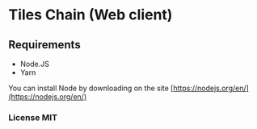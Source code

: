 # Tiles Chain (Web client)

## Requirements

* Node.JS
* Yarn

You can install Node by downloading on the site [https://nodejs.org/en/](https://nodejs.org/en/)

### License MIT
